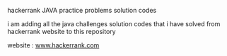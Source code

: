 hackerrank JAVA practice problems solution codes

i am adding all the java challenges solution codes that i have solved from hackerrank website to this repository 

website : www.hackerrank.com
